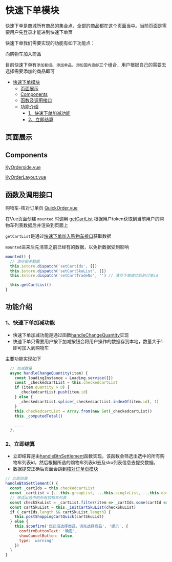 # 快速下单模块

快速下单是商城所有商品的集合点，全部的商品都在这个页面当中。当前页面是需要用户先登录才能进到快速下单页

快速下单我们需要实现的功能有如下功能点：

向购物车加入商品

目前快速下单有`添加套组`、`添加单品`、`添加国内直邮`三个组合，用户根据自己的需要去选择需要添加的商品即可

<!-- TOC -->

- [快速下单模块](#快速下单模块)
  - [页面展示](#页面展示)
  - [Components](#components)
  - [函数及调用接口](#函数及调用接口)
  - [功能介绍](#功能介绍)
    - [1、快速下单加减功能](#1快速下单加减功能)
    - [2、立即结算](#2立即结算)

<!-- /TOC -->

## 页面展示


## Components
[KyOrderside.vue](https://gitlab.kyani.cn/kyani-inc/kyani-shop-pc/blob/master/src/components/business/KyOrderside/index.vue)

[KyOrderLayout.vue](https://gitlab.kyani.cn/kyani-inc/kyani-shop-pc/blob/master/src/components/business/KyOrderLayout/index.vue)

## 函数及调用接口

购物车-核对订单页
[QuickOrder.vue](https://gitlab.kyani.cn/kyani-inc/kyani-shop-pc/blob/master/src/views/cart/QuickOrder.vue)

在Vue页面创建 `mounted` 时调用 [getCartList](https://gitlab.kyani.cn/kyani-inc/kyani-shop-pc/blob/master/src/views/cart/QuickOrder.vue#L187) 根据用户token获取到当前用户的购物车列表数据后并渲染到页面上

`getCartList`是通过[快速下单加入购物车接口](https://gitlab.kyani.cn/kyani-inc/kyani-shop-pc/blob/master/src/api/urls.js#L24)获取数据

`mounted`进来后先清空之前已经有的数据，以免新数据受到影响
```js
mounted() {
  // 清空相关数据
  this.$store.dispatch('setCartIds', [])
  this.$store.dispatch('setCartSkuList', [])
  this.$store.dispatch('setCartTradeNo', '') // 清空下单成功后的订单id

  this.getCartList()
}
```
## 功能介绍

### 1、快速下单加减功能
 
- 快速下单加减功能是通过函数[handleChangeQuantity](https://gitlab.kyani.cn/kyani-inc/kyani-shop-pc/blob/master/src/views/cart/QuickOrder.vue#L203)实现
- 快速下单只需要用户按下加减按钮会将用户操作的数据存到本地，数量大于1即可加入到购物车

主要功能实现如下
```js
  // 加减数量
  async handleChangeQuantity(item) {
    const loadingInstance = Loading.service({})
    const _checkedcartList = this.checkedcartList
    if (item.quantity > 0) {
      _checkedcartList.push(item.id)
    } else {
      _checkedcartList.splice(_checkedcartList.indexOf(item.id), 1)
    }
    this.checkedcartList = Array.from(new Set(_checkedcartList))
    this._computedTotal()

    ....
  },
```

### 2、立即结算
- 立即结算是由[handleBtnSettlement](https://gitlab.kyani.cn/kyani-inc/kyani-shop-pc/blob/master/src/views/cart/QuickOrder.vue#L221)函数实现。该函数会筛选出选中的所有购物车列表id，然后根据所选的购物车列表id去及sku列表信息去提交数据。
- 数据提交正确后页面会跳到[核对订单页模块](./order.md)

```js
// 立即结算
handleBtnSettlement() {
  const _cartIds = this.checkedcartList
  const _cartList = [...this.groupList, ...this.singleList, ...this.domesticList]
  // 筛选出选中的所有购物车列表
  const checkSkuList = _cartList.filter(item => _cartIds.some(cartId => cartId === item.id))
  const cartSkuList = this._initCartSkuList(checkSkuList)
  if (_cartIds.length && cartSkuList.length) {
    this.postShoppingCartQuick(cartSkuList)
  } else {
    this.$confirm('您还没选择商品，请先选择商品', '提示', {
      confirmButtonText: '确定',
      showCancelButton: false,
      type: 'warning'
    })
  }
}
```


